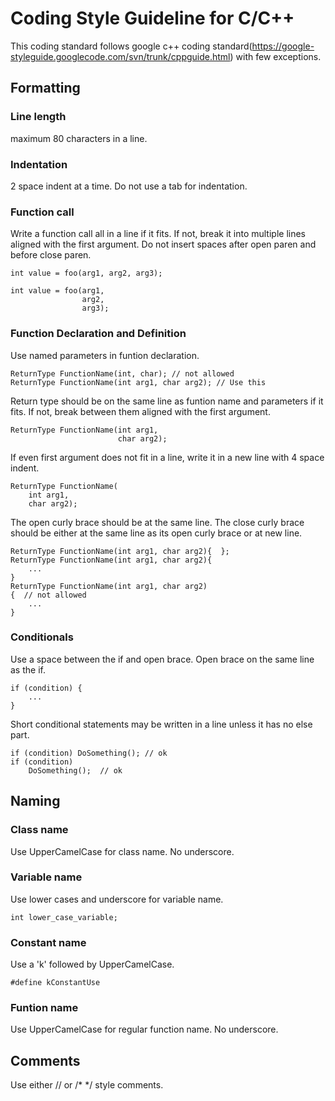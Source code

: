# Coding Style Guideline for C/C++

This coding standard follows google c++ coding standard(https://google-styleguide.googlecode.com/svn/trunk/cppguide.html) with few exceptions.

## Formatting

### Line length 
maximum 80 characters in a line.
  
### Indentation
2 space indent at a time. Do not use a tab for indentation.

### Function call
Write a function call all in a line if it fits. If not, break it into multiple lines aligned with the first argument.
Do not insert spaces after open paren and before close paren.

	int value = foo(arg1, arg2, arg3);

	int value = foo(arg1,
	                arg2,
					arg3);

### Function Declaration and Definition
Use named parameters in funtion declaration.

	ReturnType FunctionName(int, char); // not allowed
	ReturnType FunctionName(int arg1, char arg2); // Use this
	
Return type should be on the same line as funtion name and parameters if it fits. If not, break between them aligned with the first argument.

	ReturnType FunctionName(int arg1,
	                        char arg2);

If even first argument does not fit in a line, write it in a new line with 4 space indent.

	ReturnType FunctionName(
		int arg1,
		char arg2);
	

The open curly brace should be at the same line. The close curly brace should be either at the same line as its open curly brace or at new line.

	ReturnType FunctionName(int arg1, char arg2){  };
	ReturnType FunctionName(int arg1, char arg2){
		...
	}
	ReturnType FunctionName(int arg1, char arg2)
	{  // not allowed
		...
	}

### Conditionals
Use a space between the if and open brace. Open brace on the same line as the if.

	if (condition) {
		...
	}

Short conditional statements may be written in a line unless it has no else part.

	if (condition) DoSomething(); // ok
	if (condition)
		DoSomething();  // ok


## Naming

### Class name
Use UpperCamelCase for class name. No underscore.

### Variable name
Use lower cases and underscore for variable name.

	int lower_case_variable; 

### Constant name
Use a 'k' followed by UpperCamelCase.

	#define kConstantUse

### Funtion name
Use UpperCamelCase for regular function name. No underscore.


 
## Comments

Use either // or /* */ style comments.
